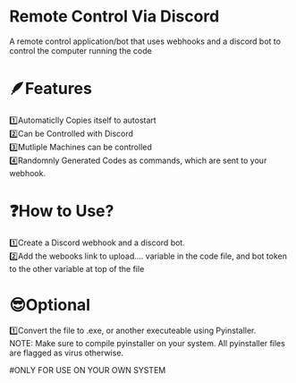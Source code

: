 # Remote Control Via Discord
A remote control application/bot that uses webhooks and a discord bot to control the computer running the code

# 🪶Features  
1️⃣Automaticlly Copies itself to autostart   
2️⃣Can be Controlled with Discord   
3️⃣Mutliple Machines can be controlled    
4️⃣Randomnly Generated Codes as commands, which are sent to your webhook.     

# ❓How to Use?   
1️⃣Create a Discord webhook and a discord bot.   
2️⃣Add the webooks link to upload.... variable in the code file, and bot token to the other variable at top of the file    

# 😎Optional    
1️⃣Convert the file to .exe, or another executeable using Pyinstaller.    
NOTE: Make sure to compile pyinstaller on your system. All pyinstaller files are flagged as virus otherwise.    


#ONLY FOR USE ON YOUR OWN SYSTEM
